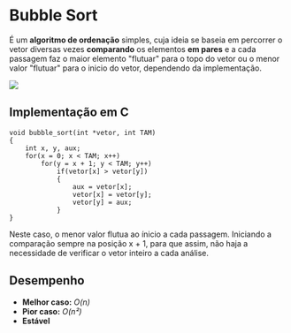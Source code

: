# Bubble Sort

É um **algoritmo de ordenação** simples, cuja ideia se baseia em percorrer o vetor diversas vezes **comparando** os elementos **em pares** e a cada passagem faz o maior elemento "flutuar" para o topo do vetor ou  o menor valor "flutuar" para o inicio do vetor, dependendo da implementação.

![](https://upload.wikimedia.org/wikipedia/commons/0/06/Bubble-sort.gif)

## Implementação em C
```
void bubble_sort(int *vetor, int TAM)
{
    int x, y, aux;
    for(x = 0; x < TAM; x++)
        for(y = x + 1; y < TAM; y++)
            if(vetor[x] > vetor[y])
            {
                aux = vetor[x];
                vetor[x] = vetor[y];
                vetor[y] = aux;
            }
}
```
Neste caso, o menor valor flutua ao ínicio a cada passagem. Iniciando a comparação sempre na posição x + 1, para que assim, não haja a necessidade de verificar o vetor inteiro a cada análise.

## Desempenho
- **Melhor caso:** *O(n)*
- **Pior caso:** *O(n²)*
- **Estável**
